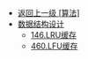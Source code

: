 - [返回上一级 [算法]](算法/)
- [数据结构设计](算法/数据结构设计/)
  - [146.LRU缓存](算法/数据结构设计/146.LRU缓存.md)
  - [460.LFU缓存](算法/数据结构设计/460.LFU缓存.md)
